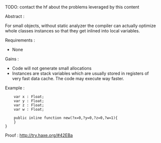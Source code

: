 
TODO: contact the hf about the problems leveraged by this content

Abstract : 

For small objects, without static analyzer the compiler can actually optimize whole classes instances so that they get inlined into local variables.

Requirements : 
- None

Gains :
- Code will not generate small allocations
- Instances are stack variables which are usually stored in registers of very fast data cache. The code may execute way faster.
 
Example :
```class Vec{
    var x : Float;
    var y : Float;
    var z : Float;
    var w : Float;

    public inline function new(?x=0,?y=0,?z=0,?w=1){
    }
}
```

Proof : 
http://try.haxe.org/#42EBa


